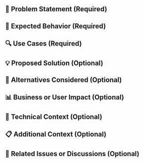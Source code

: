 ## 📝 Problem Statement (Required)

<!-- Clearly describe the problem this feature addresses. What user pain point or limitation are you solving? Focus on *why* this matters. -->

## 🎯 Expected Behavior (Required)

<!-- What should happen when this feature is implemented? Describe the desired functionality and outcomes in clear, testable terms. -->

## 🔍 Use Cases (Required)

<!-- List 1–3 realistic scenarios where this feature would be used. Explain how it improves the workflow or experience. -->

## 💡 Proposed Solution (Optional)

<!-- Suggest how this feature could be implemented. Mention components, APIs, or approaches if applicable. -->

## 🤔 Alternatives Considered (Optional)

<!-- List any alternative approaches or workarounds you've considered and why they don't work as well. -->

## 📊 Business or User Impact (Optional)

<!-- Explain how this feature benefits the business or users. Consider metrics like time saved, increased efficiency, better UX, etc. -->

## 🧠 Technical Context (Optional)

<!-- If known, mention relevant parts of the codebase, existing logic, or dependencies this change might affect. -->

## 📋 Additional Context (Optional)

<!-- Include screenshots, mockups, diagrams, or links that provide more clarity. -->

## 🔄 Related Issues or Discussions (Optional)

<!-- Link any related GitHub issues, PRs, or discussions. Format: #123, #456 -->
